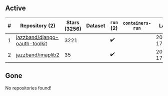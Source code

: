 ## Active
| # | Repository (2) | Stars (3256) | Dataset | `run` (2) | `containers-run` | Last Modified |
| --- | --- | --- | --- | --- | --- | --- |
| 1 | [jazzband/django-oauth-toolkit](https://github.com/jazzband/django-oauth-toolkit) | 3221 |  | :heavy_check_mark: |  | 2025-03-24 17:44:33+00:00 |
| 2 | [jazzband/imaplib2](https://github.com/jazzband/imaplib2) | 35 |  | :heavy_check_mark: |  | 2025-02-03 17:56:26+00:00 |

## Gone
No repositories found!
